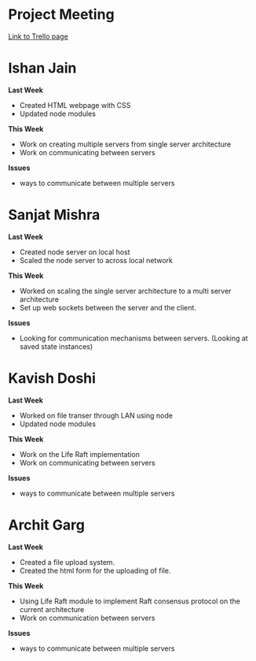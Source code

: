 # Project Meeting

<a href= "https://trello.com/b/fykgWYK4/untitled-board">Link to Trello page</a>

# Ishan Jain
**Last Week**
  - Created HTML webpage with CSS 
  - Updated node modules
 
 **This Week**
  - Work on creating multiple servers from single server architecture
  - Work on communicating between servers
 
 **Issues**
  - ways to communicate between multiple servers
  
 # Sanjat Mishra
 **Last Week**
   - Created node server on local host
   - Scaled the node server to across local network
    
 **This Week**
   - Worked on scaling the single server architecture to a multi server architecture
   - Set up web sockets between the server and the client.
    
  **Issues**
   - Looking for communication mechanisms between servers. (Looking at saved state instances)
    
# Kavish Doshi
**Last Week**
  - Worked on file transer through LAN using node 
  - Updated node modules
 
 **This Week**
 - Work on the Life Raft implementation
 - Work on communicating between servers
 
 **Issues**
  - ways to communicate between multiple servers
  
# Archit Garg
**Last Week**
  - Created a file upload system.
  - Created the html form for the uploading of file.
  
**This Week**
  - Using Life Raft module to implement Raft consensus protocol on the current architecture
  - Work on communication between servers
    
**Issues**
  - ways to communicate between multiple servers
  
  
